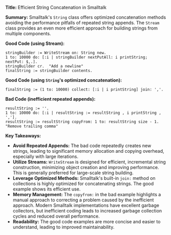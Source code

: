 **Title:** Efficient String Concatenation in Smalltalk

**Summary:**  Smalltalk's `String` class offers optimized concatenation methods avoiding the performance pitfalls of repeated string appends.  The `Stream` class provides an even more efficient approach for building strings from multiple components.


**Good Code (using Stream):**

```smalltalk
stringBuilder := WriteStream on: String new.
1 to: 10000 do: [:i | stringBuilder nextPutAll: i printString; nextPut: $,.].
stringBuilder cr.  "Add a newline"
finalString := stringBuilder contents.
```

**Good Code (using `String`'s optimized concatenation):**

```smalltalk
finalString := (1 to: 10000) collect: [:i | i printString] join: ','.
```


**Bad Code (inefficient repeated appends):**

```smalltalk
resultString := ''.
1 to: 10000 do: [:i | resultString := resultString , i printString , ','].
resultString := resultString copyFrom: 1 to: resultString size - 1. "Remove trailing comma"
```


**Key Takeaways:**

* **Avoid Repeated Appends:** The bad code repeatedly creates new strings, leading to significant memory allocation and copying overhead, especially with large iterations.
* **Utilize Streams:**  `WriteStream` is designed for efficient, incremental string construction, minimizing object creation and improving performance.  This is generally preferred for large-scale string building.
* **Leverage Optimized Methods:** Smalltalk's built-in `join:` method on collections is highly optimized for concatenating strings.  The good example shows its efficient use.
* **Memory Management:** The `copyfrom:` in the bad example highlights a manual approach to correcting a problem caused by the inefficient approach. Modern Smalltalk implementations have excellent garbage collectors, but inefficient coding leads to increased garbage collection cycles and reduced overall performance.
* **Readability:**  The good code examples are more concise and easier to understand, leading to improved maintainability.

